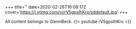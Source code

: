 +++
title=''
date=2020-02-28T16:08:17Z
cover='https://i.ytimg.com/vi/rV5gpsIhKro/sddefault.jpg'
+++

All content belongs to GlennBeck.
{{< youtube rV5gpsIhKro >}}

